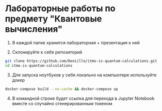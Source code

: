 # Лабораторные работы по предмету "Квантовые вычисления"

1. В каждой папке хранится лабораторная + презентация к ней

2. Склонируйте к себе репозиторий
```bash
git clone https://github.com/Deniillo/itmo-is-quantum-calculations.git
cd itmo-is-quantum-calculations
```

3. Для запуска ноутбуков у себя локально на компьютере используйте докер
```bash
docker-compose build --no-cache && docker-compose up
```

4. В командной строке будет ссылка для перехода в Jupyter Notebook вместе со случайно сгенерированным токеном
